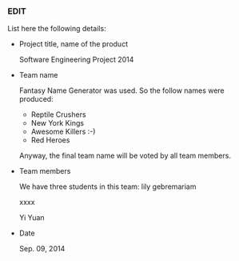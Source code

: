 ### EDIT

List here the following details:
* Project title, name of the product

  Software Engineering Project 2014
* Team name

  Fantasy Name Generator was used. So the follow names were produced:

  * Reptile Crushers
  * New York Kings
  * Awesome Killers :-)
  * Red Heroes

  Anyway, the final team name will be voted by all team members.

* Team members

  We have three students in this team:
   lily gebremariam

   xxxx

   Yi Yuan


* Date

  Sep. 09, 2014
